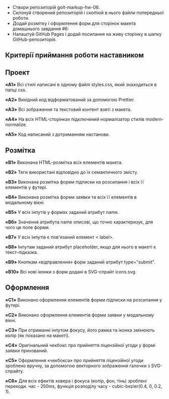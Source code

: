 * Cтвори репозиторій goit-markup-hw-06.
* Склонуй створений репозиторій і скопіюй в нього файли попередньої роботи.
* Додай розмітку і оформлення форм для сторінок макета домашнього завдання #6:
* Налаштуй GitHub Pages і додай посилання на живу сторінку в шапку GitHub-репозиторія.

## Критерії приймання роботи наставником
## Проект

**«A1»** Всі стилі написані в одному файлі styles.css, який знаходиться в папці css.

**«A2»** Вихідний код відформатований за допомогою Prettier.

**«A3»** Всі зображення та текстовий контент взяті з макета.

**«A4»** На всіх HTML-сторінках підключений нормалізатор стилів modern-normalize.

**«A5»** Код написаний з дотриманням настанови.

## Розмітка

**«B1»** Виконана HTML-розмітка всіх елементів макета.

**«B2»** Теги використані відповідно до їх семантичного змісту.

**«B3»** Виконана розмітка форми підписки на розсилання і всіх її елементів у футері.

**«B4»** Виконана розмітка форми заявки та всіх її елементів в модальному вікні.

**«B5»** У всіх інпутів у формах заданий атрибут name.

**«B6»** Значення атрибута name описові, що точно характеризує, для чого це поле форми.

**«B7»** У всіх інпутів є пов'язаний елемент < label>.

**«B8»** Інпутам заданий атрибут placeholder, якщо для нього в макеті є текст-підказка.

**«B9»** Кнопкам «відправлення» форм заданий атрибут type="submit".

**«B10»** Всі нові іконки з форм додані в SVG-спрайт icons.svg.

## Оформлення

**«C1»** Виконано оформлення елементів форми підписки на розсилання у футері.

**«C2»** Виконано оформлення елементів форми заявки у модальному вікні.

**«C3»** При отриманні інпутом фокусу, його рамка та іконка змінюють колір (як показано на макеті).

**«C4»** Оригінальний чекбокс про прийняття ліцензійної угоди у формі заявки прихований.

**«C5»** Оформлення «чекбокса» про прийняття ліцензійної угоди зроблено вручну, за допомогою векторного зображення галочки з SVG-спрайту.

**«C6»** Для всіх ефектів ховера і фокуса (колір, фон, тінь) зроблені переходи. час - 250ms, функція розподілу часу - cubic-bezier(0.4, 0, 0.2, 1).